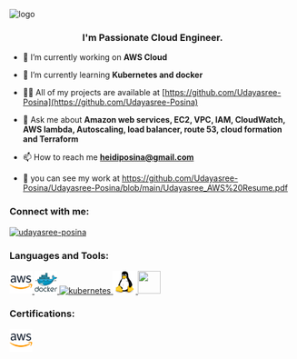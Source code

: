 ![logo]()
<h3 align="center">I'm Passionate Cloud Engineer.</h3>

- 🔭 I’m currently working on **AWS Cloud**

- 🌱 I’m currently learning **Kubernetes and docker**

- 👨‍💻 All of my projects are available at [https://github.com/Udayasree-Posina](https://github.com/Udayasree-Posina)

- 💬 Ask me about **Amazon web services, EC2, VPC, IAM, CloudWatch, AWS lambda, Autoscaling, load balancer, route 53,  cloud formation and Terraform**

- 📫 How to reach me **heidiposina@gmail.com**
- 📄 you can see my work at https://github.com/Udayasree-Posina/Udayasree-Posina/blob/main/Udayasree_AWS%20Resume.pdf

<h3 align="left">Connect with me:</h3>
<p align="left">
<a href="https://linkedin.com/in/udayasree-posina" target="blank"><img align="center" src="https://raw.githubusercontent.com/rahuldkjain/github-profile-readme-generator/master/src/images/icons/Social/linked-in-alt.svg" alt="udayasree-posina" height="30" width="40" /></a>
</p>

<h3 align="left">Languages and Tools:</h3>
<p align="left"> <a href="https://aws.amazon.com" target="_blank" rel="noreferrer"> <img src="https://raw.githubusercontent.com/devicons/devicon/master/icons/amazonwebservices/amazonwebservices-original-wordmark.svg" alt="aws" width="40" height="40"/> </a> <a href="https://www.docker.com/" target="_blank" rel="noreferrer"> <img src="https://raw.githubusercontent.com/devicons/devicon/master/icons/docker/docker-original-wordmark.svg" alt="docker" width="40" height="40"/> </a> <a href="https://kubernetes.io" target="_blank" rel="noreferrer"> <img src="https://www.vectorlogo.zone/logos/kubernetes/kubernetes-icon.svg" alt="kubernetes" width="40" height="40"/> </a> <a href="https://www.linux.org/" target="_blank" rel="noreferrer"> <img src="https://raw.githubusercontent.com/devicons/devicon/master/icons/linux/linux-original.svg" alt="linux" width="40" height="40"/> </a> <a href="https://aws.amazon.com" target="_blank" rel="noreferrer"> <img src="https://cdn.hashnode.com/res/hashnode/image/upload/v1638214524004/FHbc6fKe6.png?w=1600&h=840&fit=crop&crop=entropy&auto=compress alt="Terraform" width="40" height="40"/> </a> </p>
<h3 align="left">Certifications:</h3>
<p align="left"> <a href="https://www.credly.com/badges/3157183d-04c5-4ef2-9b13-0999eebcb852/public_url" target="_blank" rel="noreferrer"> <img src="https://raw.githubusercontent.com/devicons/devicon/master/icons/amazonwebservices/amazonwebservices-original-wordmark.svg" alt="Aws cloud practioner" width="40" height="40"/> </a>
